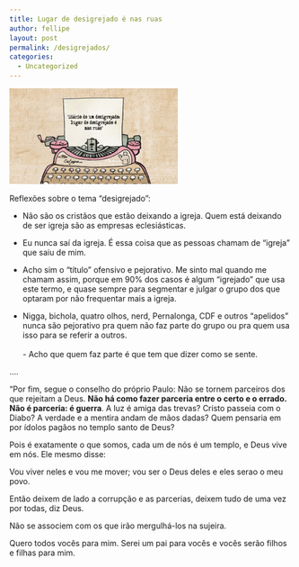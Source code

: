 ```yaml
---
title: Lugar de desigrejado é nas ruas
author: fellipe
layout: post
permalink: /desigrejados/
categories:
  - Uncategorized
---
```

[<img class="size-medium wp-image-274 aligncenter" alt="[Mero Cristianismo] Diário de um desigrejado - Lugar de desigrejado é nas ruas" src="/img/posts/2014/09/Mero-Cristianismo-Diário-de-um-desigrejado-Lugar-de-desigrejado-é-nas-ruas-300x170.png" width="300" height="170" />][1]

Reflexões sobre o tema &#8220;desigrejado&#8221;:

- Não são os cristãos que estão deixando a igreja. Quem está deixando de ser igreja são as empresas eclesiásticas.

- Eu nunca saí da igreja. É essa coisa que as pessoas chamam de &#8220;igreja&#8221; que saiu de mim.

- Acho sim o &#8220;título&#8221; ofensivo e pejorativo. Me sinto mal quando me chamam assim, porque em 90% dos casos é algum &#8220;igrejado&#8221; que usa este termo, e quase sempre para segmentar e julgar o grupo dos que optaram por não frequentar mais a igreja.

- Nigga, bichola, quatro olhos, nerd, Pernalonga, CDF e outros &#8220;apelidos&#8221; nunca são pejorativo pra quem não faz parte do grupo ou pra quem usa isso para se referir a outros. <br data-reactid=".2.1:3:1:$comment780304802012640_780308052012315:0.0.$right.0.$left.0.0.1:$comment-body.0.0.$end:0:$1:0" /><br data-reactid=".2.1:3:1:$comment780304802012640_780308052012315:0.0.$right.0.$left.0.0.1:$comment-body.0.0.$end:0:$3:0" />- Acho que quem faz parte é que tem que dizer como se sente.

&#8230;.

&#8220;Por fim, segue o conselho do próprio Paulo: Não se tornem parceiros dos que rejeitam a Deus. **Não há como fazer parceria entre o certo e o errado. Não é parceria: é guerra**. A luz é amiga das trevas? Cristo passeia com o Diabo? A verdade e a mentira andam de mãos dadas? Quem pensaria em por ídolos pagãos no templo santo de Deus?

Pois é exatamente o que somos, cada um de nós é um templo, e Deus vive em nós. Ele mesmo disse:

Vou viver neles e vou me mover; vou ser o Deus deles e eles serao o meu povo.

Então deixem de lado a corrupção e as parcerias, deixem tudo de uma vez por todas, diz Deus.

Não se associem com os que irão mergulhá-los na sujeira.

Quero todos vocês para mim. Serei um pai para vocês e vocês serão filhos e filhas para mim.

 [1]: /img/posts/2014/09/Mero-Cristianismo-Diário-de-um-desigrejado-Lugar-de-desigrejado-é-nas-ruas.png
